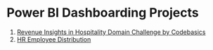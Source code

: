 # Power BI Dashboarding Projects

1) [Revenue Insights in Hospitality Domain Challenge by Codebasics](https://app.powerbi.com/view?r=eyJrIjoiMWIwY2RjZjUtOTdjNi00NGRkLWFhNjMtMmM3NmJjNjI1NDFlIiwidCI6ImEwNzRjYzAxLWQzNTItNDk4OS1iMTFjLTQ1NWM1YjMyMTM0OCJ9)
2) [HR Employee Distribution]([https://github.com/MaheshManekar/SQL-PowerBI-Projects/tree/main/HR%20Employee%20Distribution%20Analysis](https://app.powerbi.com/view?r=eyJrIjoiNWQzZjA4OTQtN2ExYi00ZTU1LWI3YzUtNDY0OTY2NGNhNWEwIiwidCI6ImEwNzRjYzAxLWQzNTItNDk4OS1iMTFjLTQ1NWM1YjMyMTM0OCJ9)https://app.powerbi.com/view?r=eyJrIjoiNWQzZjA4OTQtN2ExYi00ZTU1LWI3YzUtNDY0OTY2NGNhNWEwIiwidCI6ImEwNzRjYzAxLWQzNTItNDk4OS1iMTFjLTQ1NWM1YjMyMTM0OCJ9)
